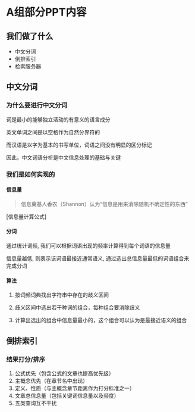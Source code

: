# A组部分PPT内容

## 我们做了什么

* 中文分词
* 倒排索引
* 检索服务器

## 中文分词

### 为什么要进行中文分词

词是最小的能够独立活动的有意义的语言成分

英文单词之间是以空格作为自然分界符的

而汉语是以字为基本的书写单位，词语之间没有明显的区分标记

因此，中文词语分析是中文信息处理的基础与关键

### 我们是如何实现的

#### 信息量

> 信息奠基人香农（Shannon）认为“信息是用来消除随机不确定性的东西”

\[信息量计算公式\]

#### 分词

通过统计词频, 我们可以根据词语出现的频率计算得到每个词语的信息量

信息量越低, 则表示该词语最接近通常语义, 通过选出总信息量最低的词语组合来完成分词

#### 算法

1. 按词频词典找出字符串中存在的歧义区间

1. 歧义区间中选出若干种词的组合，每种组合要消除歧义

1. 计算出选出的组合中信息量最小的，这个组合可以认为是最接近语义的组合


## 倒排索引

### 结果打分/排序

1. 公式优先（包含公式的文章也提高优先级）
1. 主概念优先（在章节名中出现）
1. 定义、性质（与主概念章节距离作为打分标准之一）
1. 文章总信息量（包括关键词信息量以及频度）
1. 五类查询互不干扰
